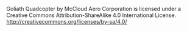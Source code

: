 Goliath Quadcopter by McCloud Aero Corporation is licensed under a Creative Commons Attribution-ShareAlike 4.0 International License.
<http://creativecommons.org/licenses/by-sa/4.0/>
